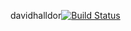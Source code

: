 davidhalldor[![Build Status](https://travis-ci.org/davidhalldor/davidhalldor.svg?branch=master)](https://travis-ci.org/davidhalldor/davidhalldor)

